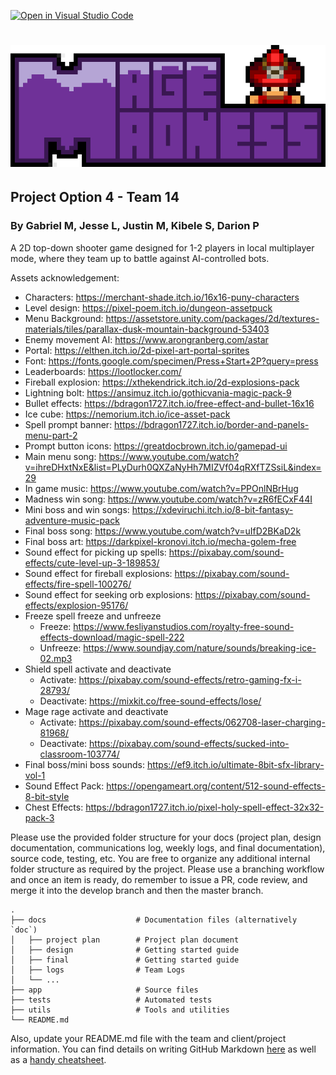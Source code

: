 [![Open in Visual Studio Code](https://classroom.github.com/assets/open-in-vscode-718a45dd9cf7e7f842a935f5ebbe5719a5e09af4491e668f4dbf3b35d5cca122.svg)](https://classroom.github.com/online_ide?assignment_repo_id=12113751&assignment_repo_type=AssignmentRepo)
# ![alt text](docs/design/mageMadnessLogoNoBorder.png "Mage Madness")
## Project Option 4 - Team 14
### By Gabriel M, Jesse L, Justin M, Kibele S, Darion P

A 2D top-down shooter game designed for 1-2 players in local multiplayer mode, where they team up to battle against AI-controlled bots.

Assets acknowledgement:
* Characters: https://merchant-shade.itch.io/16x16-puny-characters
* Level design: https://pixel-poem.itch.io/dungeon-assetpuck
* Menu Background: https://assetstore.unity.com/packages/2d/textures-materials/tiles/parallax-dusk-mountain-background-53403
* Enemy movement AI: https://www.arongranberg.com/astar
* Portal: https://elthen.itch.io/2d-pixel-art-portal-sprites
* Font: https://fonts.google.com/specimen/Press+Start+2P?query=press
* Leaderboards: https://lootlocker.com/
* Fireball explosion: https://xthekendrick.itch.io/2d-explosions-pack
* Lightning bolt: https://ansimuz.itch.io/gothicvania-magic-pack-9
* Bullet effects: https://bdragon1727.itch.io/free-effect-and-bullet-16x16
* Ice cube: https://nemorium.itch.io/ice-asset-pack
* Spell prompt banner: https://bdragon1727.itch.io/border-and-panels-menu-part-2
* Prompt button icons: https://greatdocbrown.itch.io/gamepad-ui
* Main menu song: https://www.youtube.com/watch?v=ihreDHxtNxE&list=PLyDurh0QXZaNyHh7MIZVf04qRXfTZSsiL&index=29
* In game music: https://www.youtube.com/watch?v=PPOnlNBrHug
* Madness win song: https://www.youtube.com/watch?v=zR6fECxF44I
* Mini boss and win songs: https://xdeviruchi.itch.io/8-bit-fantasy-adventure-music-pack
* Final boss song: https://www.youtube.com/watch?v=uIfD2BKaD2k
* Final boss art: https://darkpixel-kronovi.itch.io/mecha-golem-free
* Sound effect for picking up spells: https://pixabay.com/sound-effects/cute-level-up-3-189853/
* Sound effect for fireball explosions: https://pixabay.com/sound-effects/fire-spell-100276/
* Sound effect for seeking orb explosions: https://pixabay.com/sound-effects/explosion-95176/
* Freeze spell freeze and unfreeze
  * Freeze: https://www.fesliyanstudios.com/royalty-free-sound-effects-download/magic-spell-222
  * Unfreeze: https://www.soundjay.com/nature/sounds/breaking-ice-02.mp3
* Shield spell activate and deactivate
  * Activate: https://pixabay.com/sound-effects/retro-gaming-fx-i-28793/
  * Deactivate: https://mixkit.co/free-sound-effects/lose/
* Mage rage activate and deactivate
  * Activate: https://pixabay.com/sound-effects/062708-laser-charging-81968/
  * Deactivate:  https://pixabay.com/sound-effects/sucked-into-classroom-103774/
* Final boss/mini boss sounds: https://ef9.itch.io/ultimate-8bit-sfx-library-vol-1
* Sound Effect Pack: https://opengameart.org/content/512-sound-effects-8-bit-style
* Chest Effects: https://bdragon1727.itch.io/pixel-holy-spell-effect-32x32-pack-3


Please use the provided folder structure for your docs (project plan, design documentation, communications log, weekly logs, and final documentation), source code, testing, etc.    You are free to organize any additional internal folder structure as required by the project.  Please use a branching workflow and once an item is ready, do remember to issue a PR, code review, and merge it into the develop branch and then the master branch.
```
.
├── docs                    # Documentation files (alternatively `doc`)
│   ├── project plan        # Project plan document
│   ├── design              # Getting started guide
│   ├── final               # Getting started guide
│   ├── logs                # Team Logs
│   └── ...          
├── app                     # Source files
├── tests                   # Automated tests 
├── utils                   # Tools and utilities
└── README.md
```
Also, update your README.md file with the team and client/project information.  You can find details on writing GitHub Markdown [here](https://docs.github.com/en/get-started/writing-on-github/getting-started-with-writing-and-formatting-on-github/basic-writing-and-formatting-syntax) as well as a [handy cheatsheet](https://enterprise.github.com/downloads/en/markdown-cheatsheet.pdf).   

